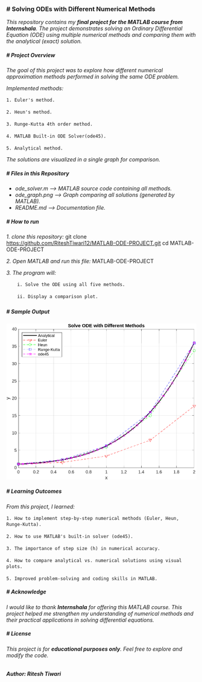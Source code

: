 ### **# Solving ODEs with Different Numerical Methods**



*This repository contains my **final project for the MATLAB course from Internshala**. The project demonstrates solving an Ordinary Differential Equation (ODE) using multiple numerical methods and comparing them with the analytical (exact) solution.*



##### **# Project Overview**



*The goal of this project was to explore how different numerical approximation methods performed in solving the same ODE problem.*



*Implemented methods:*

	1. Euler's method.

	2. Heun's method.

	3. Runge-Kutta 4th order method.

	4. MATLAB Built-in ODE Solver(ode45).

	5. Analytical method.



*The solutions are visualized in a single graph for comparison.*



##### <b># Files in this Repository</b>



* *ode\_solver.m --> MATLAB source code containing all methods.*
* *ode\_graph.png --> Graph comparing all solutions (generated by MATLAB).*
* *README.md --> Documentation file.*



##### <b># How to run</b>



*1. clone this repository:* git clone https://github.com/RiteshTiwari12/MATLAB-ODE-PROJECT.git cd MATLAB-ODE-PROJECT	

*2. Open MATLAB and run this file:* MATLAB-ODE-PROJECT

*3. The program will:*

		i. Solve the ODE using all five methods.

		ii. Display a comparison plot.

##### 

##### <b># Sample Output</b>


![Comparison Graph](results/ode_Graph.png)


##### <b># Learning Outcomes</b>



*From this project, I learned:*

	1. How to implement step-by-step numerical methods (Euler, Heun, Runge-Kutta).

	2. How to use MATLAB's built-in solver (ode45).

	3. The importance of step size (h) in numerical accuracy.

	4. How to compare analytical vs. numerical solutions using visual plots.

	5. Improved problem-solving and coding skills in MATLAB.



##### <b># Acknowledge</b>



*I would like to thank **Internshala** for offering this MATLAB course. This project helped me strengthen my understanding of numerical methods and their practical applications in solving differential equations.*



##### <b># License</b>



*This project is for **educational purposes only**. Feel free to explore and modify the code.*

###### 

##### <b>Author:  Ritesh Tiwari</b>



